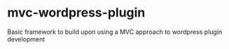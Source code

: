 # mvc-wordpress-plugin
Basic framework to build upon using a MVC approach to wordpress plugin development



